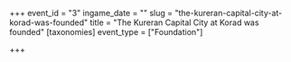 +++
event_id = "3"
ingame_date = ""
slug = "the-kureran-capital-city-at-korad-was-founded"
title = "The Kureran Capital City at Korad was founded"
[taxonomies]
event_type = ["Foundation"]

+++


